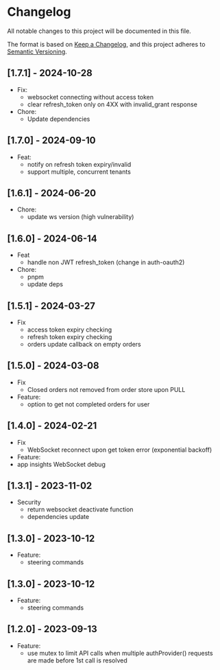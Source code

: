 # Changelog

All notable changes to this project will be documented in this file.

The format is based on [Keep a Changelog](https://keepachangelog.com/en/1.0.0/),
and this project adheres to [Semantic Versioning](https://semver.org/spec/v2.0.0.html).

## [1.7.1] - 2024-10-28
- Fix:
  - websocket connecting without access token
  - clear refresh_token only on 4XX with invalid_grant response
- Chore:
  - Update dependencies

## [1.7.0] - 2024-09-10
- Feat:
  - notify on refresh token expiry/invalid
  - support multiple, concurrent tenants

## [1.6.1] - 2024-06-20
- Chore:
  - update ws version (high vulnerability)

## [1.6.0] - 2024-06-14
- Feat
  - handle non JWT refresh_token (change in auth-oauth2)
- Chore:
  - pnpm
  - update deps

## [1.5.1] - 2024-03-27
- Fix
  - access token expiry checking
  - refresh token expiry checking
  - orders update callback on empty orders

## [1.5.0] - 2024-03-08
- Fix
  - Closed orders not removed from order store upon PULL
- Feature:
  - option to get not completed orders for user

## [1.4.0] - 2024-02-21
- Fix
  - WebSocket reconnect upon get token error (exponential backoff)
- Feature:
 - app insights WebSocket debug

## [1.3.1] - 2023-11-02
- Security
  - return websocket deactivate function
  - dependencies update

## [1.3.0] - 2023-10-12
- Feature:
  - steering commands

## [1.3.0] - 2023-10-12
- Feature:
  - steering commands

## [1.2.0] - 2023-09-13
- Feature:
  - use mutex to limit API calls when multiple authProvider() requests are made before 1st call is resolved


